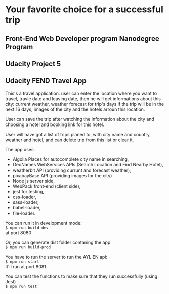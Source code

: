 # Your favorite choice for a successful trip

## Front-End Web Developer program Nanodegree Program
## Udacity Project 5
## Udacity FEND Travel App

This's a travel application. user can enter the location where you want to travel, travle date and leaving date, then he will get informations about this city: current weather, weather forecast for trip's days if the trip will be in the next 16 days, images of the city and the hotels arroun this location.

User can save the trip after watching the information about the city and choosing a hotel and booking link for this hotel.

User will have got a list of trips planed to, with city name and country, weather and hotel,
and can delete trip from this list or clear it.  

The app uses:<br/>
- Algolia Places for autocomplete city name in searching,
- GeoNames WebServices APIs (Search Location and Find Nearby Hotel),
- weatherbit API (providing currunt and forecast weather),
- pixabayBase API (providing images for the city)
- Node js server side,
- WebPack front-end (client side),
- jest for testing,
- css-loader,
- sass-loader,
- babel-loader,
- file-loader.

You can run it in development mode:<br/>
`$ npm run build-dev` <br/>
at port 8080

Or, you can generate dist folder contaning the app:<br/>
`$ npm run build-prod`

You have to run the server to run the AYLIEN api:<br/>
`$ npm run start` <br/>
It'll run at port 8081

You can test the functions to make sure that they run successfully (using Jest)<br/>
`$ npm run test`
